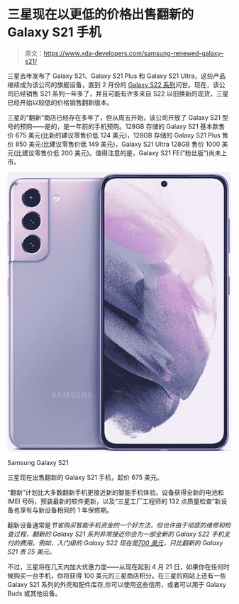 # 三星现在以更低的价格出售翻新的 Galaxy S21 手机

> 原文：<https://www.xda-developers.com/samsung-renewed-galaxy-s21/>

三星去年发布了 Galaxy S21、Galaxy S21 Plus 和 Galaxy S21 Ultra，这些产品继续成为该公司的旗舰设备，直到 2 月份的 [Galaxy S22 系列](https://www.xda-developers.com/samsung-galaxy-s22-vs-samsung-galaxy-s22-plus-vs-samsung-galaxy-s22-ultra/)问世。现在，该公司已经销售 S21 系列一年多了，并且可能有许多来自 S22 以旧换新的现货，三星已经开始以较低的价格销售翻新版本。

三星的“翻新”商店已经存在多年了，但从周五开始，该公司开放了 Galaxy S21 型号的预购——是的，是一年前的手机预购。128GB 存储的 Galaxy S21 基本款售价 675 美元(比新的建议零售价低 124 美元)，128GB 存储的 Galaxy S21 Plus 售价 850 美元(比建议零售价低 149 美元)，Galaxy S21 Ultra 128GB 售价 1000 美元(比建议零售价低 200 美元)。值得注意的是，Galaxy S21 FE(“粉丝版”)尚未上市。

 <picture>![](img/e56938c4432b9737f483c7234e7830a6.png)</picture> 

Samsung Galaxy S21

三星现在出售翻新的 Galaxy S21 手机，起价 675 美元。

“翻新”计划比大多数翻新手机更接近新的智能手机体验。设备获得全新的电池和 IMEI 号码，预装最新的软件更新，以及“三星工厂工程师的 132 点质量检查”新设备也享有与新设备相同的 1 年保修期。

翻新设备通常是*节省购买智能手机资金的一个好方法，但也许由于彻底的维修和检查过程，翻新的 Galaxy S21 系列非常接近你会为一部全新的 Galaxy S22 手机支付的费用。例如，入门级的 Galaxy S22 现在是[700 美元](https://www.amazon.com/SAMSUNG-Smartphone-Unlocked-Brightest-Processor/dp/B09MVZSBB7?tag=xda-57kbmar-20&ascsubtag=UUxdaUeUpU40969&asc_refurl=https%3A%2F%2Fwww.xda-developers.com%2Fsamsung-renewed-galaxy-s21%2F&asc_campaign=Short-Term)，只比翻新的 Galaxy S21 贵 25 美元。*

不过，三星将在几天内加大优惠力度——从现在起到 4 月 21 日，如果你在任何时候购买一台手机，你将获得 100 美元的三星商店积分。在三星的网站上还有一些 Galaxy S21 系列的外壳和配件库存,你可以使用这些信用，或者可以用于 Galaxy Buds 或其他设备。